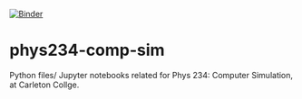[![Binder](https://mybinder.org/badge.svg)](https://mybinder.org/v2/gh/dustinmichels/phys234-comp-sim/master)

# phys234-comp-sim
Python files/ Jupyter notebooks related for Phys 234: Computer Simulation, at Carleton Collge.
